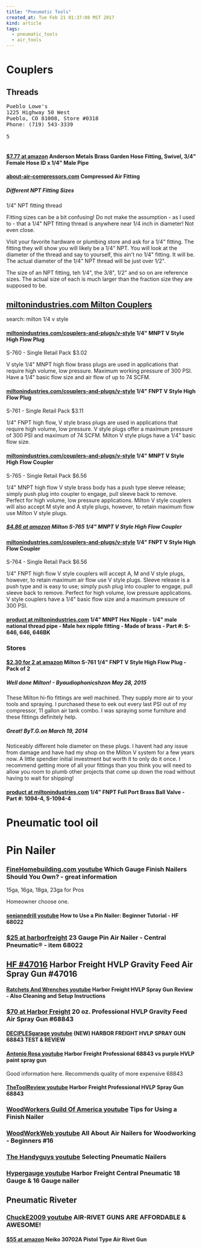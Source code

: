 ```yaml
---
title: "Pneumatic Tools"
created_at: Tue Feb 21 01:37:08 MST 2017
kind: article
tags:
  - pneumatic_tools
  - air_tools
---
```


<h1>Couplers</h1>

<h2>Threads</h2>

<pre>
Pueblo Lowe's
1225 Highway 50 West
Pueblo, CO 81008, Store #0318
Phone: (719) 543-3339

5

</pre>

<h4>
  <a href="https://www.amazon.com/Anderson-Metals-Garden-Fitting-Swivel/dp/B006PKLZ7G" target="_blank">$7.77 at amazon</a>
  Anderson Metals Brass Garden Hose Fitting, Swivel, 3/4" Female Hose ID x 1/4" Male Pipe 
</h4>

<h4>
  <a href="http://www.about-air-compressors.com/fitting.html" target="_blank">about-air-compressors.com</a>
  Compressed Air Fitting
</h4>

<h5>Different NPT Fitting Sizes</h5>

1/4" NPT fitting thread

Fitting sizes can be a bit confusing! Do not make the assumption - as
I used to - that a 1/4" NPT fitting thread is anywhere near 1/4 inch in
diameter! Not even close.

Visit your favorite hardware or plumbing store and ask for a 1/4"
fitting. The fitting they will show you will likely be a 1/4" NPT. You
will look at the diameter of the thread and say to yourself, this ain't
no 1/4" fitting. It will be. The actual diameter of the 1/4" NPT thread
will be just over 1/2".

The size of an NPT fitting, teh 1/4", the 3/8", 1/2" and so on are
reference sizes. The actual size of each is much larger than the fraction
size they are supposed to be.


<h2>
  <a href="http://www.miltonindustries.com/couplers-and-plugs/v-style.html" target="_blank">miltonindustries.com Milton Couplers</a>
</h2>

search:
milton 1/4 v style

<h4>
  <a href="http://www.miltonindustries.com/couplers-and-plugs/v-style/1-4-mnpt-v-style-high-flow-plug.html" target="_blank">miltonindustries.com/couplers-and-plugs/v-style</a>
  1/4" MNPT V Style High Flow Plug 
</h4>

S-760 - Single Retail Pack 	$3.02 

V style 1/4" MNPT high flow brass plugs are used in applications that
require high volume, low pressure. Maximum working pressure of 300
PSI. Have a 1/4" basic flow size and air flow of up to 74 SCFM.

<h4>
  <a href="http://www.miltonindustries.com/couplers-and-plugs/v-style/1-4-fnpt-v-style-high-flow-plug.html" target="_blank">miltonindustries.com/couplers-and-plugs/v-style</a>
  1/4" FNPT V Style High Flow Plug 
</h4>

S-761 - Single Retail Pack 	$3.11 

1/4" FNPT high flow, V style brass plugs are used in applications that
require high volume, low pressure. V style plugs offer a maximum pressure
of 300 PSI and maximum of 74 SCFM. Milton V style plugs have a 1/4"
basic flow size.

<h4>
  <a href="http://www.miltonindustries.com/couplers-and-plugs/v-style/1-4-mnpt-v-style-high-flow-coupler.html" target="_blank">miltonindustries.com/couplers-and-plugs/v-style</a>
  1/4" MNPT V Style High Flow Coupler
</h4>

S-765 - Single Retail Pack 	$6.56 

1/4" MNPT high flow V style brass body has a push type sleeve
release; simply push plug into coupler to engage, pull sleeve back to
remove. Perfect for high volume, low pressure applications. Milton V
style couplers will also accept M style and A style plugs, however,
to retain maximum flow use Milton V style plugs.

<h5>
  <a href="https://www.amazon.com/Milton-S-765-MNPT-Style-Coupler/dp/B000BVYSY2" target="_blank">$4.86 at amazon</a>
  Milton S-765 1/4" MNPT V Style High Flow Coupler 
</h5>

<h4>
  <a href="http://www.miltonindustries.com/couplers-and-plugs/v-style/1-4-fnpt-v-style-high-flow-coupler.html" target="_blank">miltonindustries.com/couplers-and-plugs/v-style</a>
  1/4" FNPT V Style High Flow Coupler 
</h4>

S-764 - Single Retail Pack 	$6.56 

1/4" FNPT high flow V style couplers will accept A, M and V style plugs,
however, to retain maximum air flow use V style plugs. Sleeve release
is a push type and is easy to use; simply push plug into coupler to
engage, pull sleeve back to remove. Perfect for high volume, low pressure
applications. V style couplers have a 1/4" basic flow size and a maximum
pressure of 300 PSI.

<h4>
  <a href="http://www.miltonindustries.com/1-4-mnpt-hex-nipple.html" target="_blank">product at miltonindustries.com</a>
  1/4" MNPT Hex Nipple - 1/4" male national thread pipe - Male hex nipple fitting - Made of brass - Part #: S-646, 646, 646BK
</h4>

<h3>Stores</h3>

<h4>
  <a href="https://www.amazon.com/Milton-S-761-FNPT-Style-High/dp/B003V5NQ2U" target="_blank">$2.30 for 2 at amazon</a>
  Milton S-761 1/4" FNPT V Style High Flow Plug - Pack of 2 
</h4>

<h5>Well done Milton! - Byaudiophonicshzon May 28, 2015</h5>

These Milton hi-flo fittings are well machined. They supply more air to
your tools and spraying. I purchased these to eek out every last PSI
out of my compressor, 11 gallon air tank combo. I was spraying some
furniture and these fittings definitely help.

<h5>Great!  ByT.G.on March 19, 2014</h5>

Noticeably different hole diameter on these plugs. I havent had any issue
from damage and have had my shop on the Milton V system for a few years
now. A little spendier initial investment but worth it to only do it
once. I recommend getting more of all your fittings than you think you
will need to allow you room to plumb other projects that come up down
the road without having to wait for shipping!

<h4>
  <a href="http://www.miltonindustries.com/1-4-fnpt-full-port-brass-ball-valve.html" target="_blank">product at miltonindustries.com</a>
  1/4" FNPT Full Port Brass Ball Valve - Part #: 1094-4, S-1094-4
</h4>

<h1>Pneumatic tool oil</h1>

<h1>Pin Nailer</h1>

<h3>
  <a href="https://www.youtube.com/watch?v=Fqa7N7hiNs8" target="_blank">FineHomebuilding.com youtube</a>
  Which Gauge Finish Nailers Should You Own? - great information
</h3>

15ga, 16ga, 18ga, 23ga for Pros

Homeowner choose one.

<h4>
  <a href="https://www.youtube.com/watch?v=pNrmZwGhAwI" target="_blank">seejanedrill youtube</a>
  How to Use a Pin Nailer: Beginner Tutorial - HF 68022
</h4>

<h3>
  <a href="http://www.harborfreight.com/23-gauge-pin-air-nailer-68022.html" target="_blank">$25 at harborfreight</a>
  23 Gauge Pin Air Nailer - Central Pneumatic® - item 68022 
</h3>

<h2>
  <a href="http://www.harborfreight.com/20-oz-high-volume-low-pressure-gravity-feed-spray-gun-47016.html" target="_blank">HF #47016</a>
  Harbor Freight HVLP Gravity Feed Air Spray Gun #47016 
</h2>


<h4>
  <a href="https://www.youtube.com/watch?v=aNIsHCkZ5xA" target="_blank">Ratchets And Wrenches youtube</a>
  Harbor Freight HVLP Spray Gun Review - Also Cleaning and Setup Instructions
</h4>

<h3>
  <a href="http://www.harborfreight.com/20-oz-professional-hvlp-gravity-feed-air-spray-gun-68843.html" target="_blank">$70 at Harbor Freight</a>
  20 oz. Professional HVLP Gravity Feed Air Spray Gun #68843 
</h3>

<h4>
  <a href="https://www.youtube.com/watch?v=KEtPaJtu_SI" target="_blank">DECIPLESgarage youtube</a>
  (NEW) HARBOR FREIGHT HVLP SPRAY GUN 68843 TEST & REVIEW
</h4>

<h4>
  <a href="https://www.youtube.com/watch?v=-wDi_yYw7dc" target="_blank">Antonio Rosa youtube</a>
  Harbor Freight Professional 68843 vs purple HVLP paint spray gun
</h4>

Good information here. Recommends quality of more expensive 68843

<h4>
  <a href="https://www.youtube.com/watch?v=GNr_6RQoDVw" target="_blank">TheToolReview youtube</a>
  Harbor Freight Professional HVLP Spray Gun 68843
</h4>

<h3>
  <a href="https://www.youtube.com/watch?v=aXIH2c_1PzE" target="_blank">WoodWorkers Guild Of America youtube</a>
  Tips for Using a Finish Nailer
</h3>

<h3>
  <a href="https://www.youtube.com/watch?v=OlpIPVnkifw" target="_blank">WoodWorkWeb youtube</a>
  All About Air Nailers for Woodworking - Beginners #16
</h3>

<h3>
  <a href="https://www.youtube.com/watch?v=NbMTWDI3KfA" target="_blank">The Handyguys youtube</a>
  Selecting Pneumatic Nailers
</h3>

<h3>
  <a href="https://www.youtube.com/watch?v=L3U1eAr41Lw" target="_blank">Hypergauge youtube</a>
  Harbor Freight Central Pneumatic 18 Gauge & 16 Gauge nailer
</h3>

<h2>Pneumatic Riveter</h2>

<h3>
  <a href="https://www.youtube.com/watch?v=zkXQjLFpDx8" target="_blank">ChuckE2009 youtube</a>
  AIR-RIVET GUNS ARE AFFORDABLE & AWESOME!
</h3>

<h4>
  <a href="https://www.amazon.com/gp/product/B002GQ51Y6" target="_blank">$55 at amazon</a>
  Neiko 30702A Pistol Type Air Rivet Gun 
</h4>

<!--
html boilerplate
<a href="" target="_blank"></a>
<a name=""></a>
<img src="" width="400px">
<ul>
  <li></li>
</ul>
<pre>
</pre>
<p style="margin-bottom: 2em;"></p>
<hr style="border: 0; height: 3px; background: #333; background-image: linear-gradient(to right, #ccc, #333, #ccc);">
<pre><code>
</code></pre>
<math xmlns='http://www.w3.org/1998/Math/MathML' display='block'>
</math>
-->

